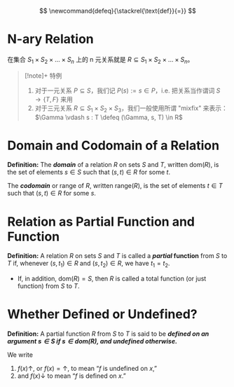 $$
\newcommand{defeq}{\stackrel{\text{def}}{=}}
$$

# N-ary Relation

在集合 $S_1 \times S_2 \times \dots \times S_n$ 上的 n 元关系就是 $R \subseteq S_1 \times S_2 \times \dots \times S_n$。

> [!note]+ 特例
> 
> 1. 对于一元关系 $P \subseteq S$，我们记 $P(s) := s \in P$，i.e. 把关系当作谓词 $S \to \{T, F\}$ 来用
> 2. 对于三元关系 $R \subseteq S_1 \times S_2 \times S_3$，我们一般使用所谓 "mixfix" 来表示：$\Gamma \vdash s : T \defeq (\Gamma, s, T) \in R$

# Domain and Codomain of a Relation

**Definition:** The ***domain*** of a relation $R$ on sets $S$ and $T$, written $\text{dom}(R)$, is the set of elements $s \in S$ such that $(s, t) \in R$ for some $t$. 

The ***codomain*** or range of $R$, written $\text{range}(R)$, is the set of elements $t \in T$ such that $(s, t) \in R$ for some $s$.

# Relation as Partial Function and Function

**Definition:** A relation $R$ on sets $S$ and $T$ is called a ***partial* function** from $S$ to $T$ if, whenever $(s, t_1) \in R$ and $(s, t_2) \in R$, we have $t_1 = t_2$. 

- If, in addition, $\text{dom}(R) = S$, then $R$ is called a total function (or just function) from $S$ to $T$.

# Whether Defined or Undefined?

**Definition:** A partial function $R$ from $S$ to $T$ is said to be ***defined on an argument $s \in S$ if $s \in \text{dom}(R)$, and undefined otherwise.*** 

We write
1. $f(x) \uparrow$, or $f(x) = \uparrow$, to mean “$f$ is undefined on $x$,” 
2. and $f(x) \downarrow$ to mean “$f$ is defined on $x$.”